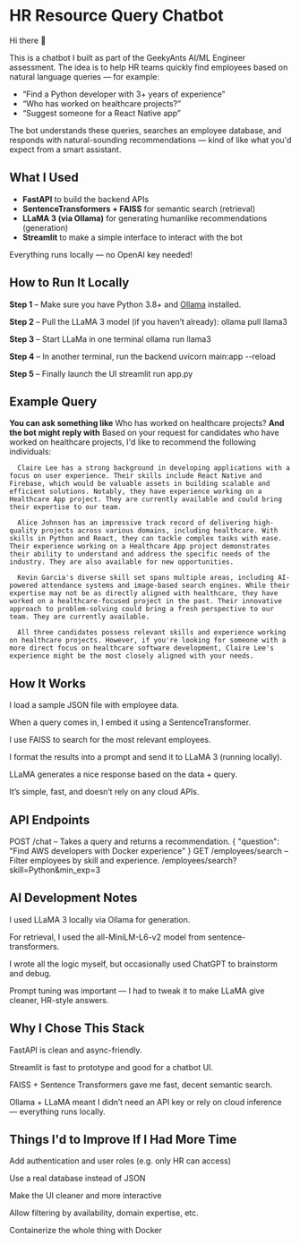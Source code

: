 # HR Resource Query Chatbot

Hi there 👋

This is a chatbot I built as part of the GeekyAnts AI/ML Engineer assessment. The idea is to help HR teams quickly find employees based on natural language queries — for example:

- “Find a Python developer with 3+ years of experience”
- “Who has worked on healthcare projects?”
- “Suggest someone for a React Native app”

The bot understands these queries, searches an employee database, and responds with natural-sounding recommendations — kind of like what you'd expect from a smart assistant.

## What I Used

- **FastAPI** to build the backend APIs
- **SentenceTransformers + FAISS** for semantic search (retrieval)
- **LLaMA 3 (via Ollama)** for generating humanlike recommendations (generation)
- **Streamlit** to make a simple interface to interact with the bot

Everything runs locally — no OpenAI key needed!

##  How to Run It Locally

**Step 1** – Make sure you have Python 3.8+ and [Ollama](https://ollama.com/download) installed.

**Step 2** – Pull the LLaMA 3 model (if you haven’t already):
ollama pull llama3

**Step 3** – Start LLaMa in one terminal
ollama run llama3

**Step 4** – In another terminal, run the backend
uvicorn main:app --reload

**Step 5** – Finally launch the UI
streamlit run app.py

## Example Query

**You can ask something like**
      Who has worked on healthcare projects?
**And the bot might reply with**
      Based on your request for candidates who have worked on healthcare projects, I'd like to recommend the following individuals:

      Claire Lee has a strong background in developing applications with a focus on user experience. Their skills include React Native and Firebase, which would be valuable assets in building scalable and efficient solutions. Notably, they have experience working on a Healthcare App project. They are currently available and could bring their expertise to our team.

      Alice Johnson has an impressive track record of delivering high-quality projects across various domains, including healthcare. With skills in Python and React, they can tackle complex tasks with ease. Their experience working on a Healthcare App project demonstrates their ability to understand and address the specific needs of the industry. They are also available for new opportunities.

      Kevin Garcia's diverse skill set spans multiple areas, including AI-powered attendance systems and image-based search engines. While their expertise may not be as directly aligned with healthcare, they have worked on a healthcare-focused project in the past. Their innovative approach to problem-solving could bring a fresh perspective to our team. They are currently available.

      All three candidates possess relevant skills and experience working on healthcare projects. However, if you're looking for someone with a more direct focus on healthcare software development, Claire Lee's experience might be the most closely aligned with your needs.

## How It Works
I load a sample JSON file with employee data.

When a query comes in, I embed it using a SentenceTransformer.

I use FAISS to search for the most relevant employees.

I format the results into a prompt and send it to LLaMA 3 (running locally).

LLaMA generates a nice response based on the data + query.

It’s simple, fast, and doesn’t rely on any cloud APIs.

## API Endpoints
POST /chat – Takes a query and returns a recommendation.
{
  "question": "Find AWS developers with Docker experience"
}
GET /employees/search – Filter employees by skill and experience.
/employees/search?skill=Python&min_exp=3


## AI Development Notes
I used LLaMA 3 locally via Ollama for generation.

For retrieval, I used the all-MiniLM-L6-v2 model from sentence-transformers.

I wrote all the logic myself, but occasionally used ChatGPT to brainstorm and debug.

Prompt tuning was important — I had to tweak it to make LLaMA give cleaner, HR-style answers.

## Why I Chose This Stack
FastAPI is clean and async-friendly.

Streamlit is fast to prototype and good for a chatbot UI.

FAISS + Sentence Transformers gave me fast, decent semantic search.

Ollama + LLaMA meant I didn’t need an API key or rely on cloud inference — everything runs locally.

## Things I'd to Improve If I Had More Time
Add authentication and user roles (e.g. only HR can access)

Use a real database instead of JSON

Make the UI cleaner and more interactive

Allow filtering by availability, domain expertise, etc.

Containerize the whole thing with Docker




